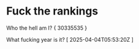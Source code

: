 # Fuck the rankings

Who the hell am I?
{ 30335535 }

What fucking year is it?
[ 2025-04-04T05:53:20Z ]
